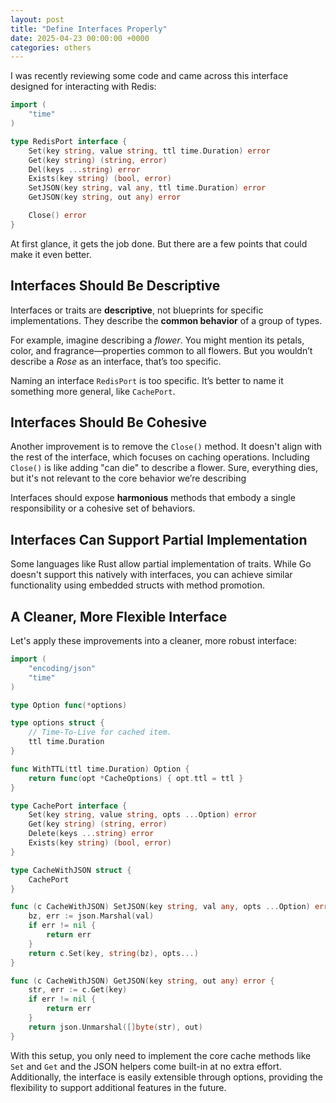 ```yaml
---
layout: post
title: "Define Interfaces Properly"
date: 2025-04-23 00:00:00 +0000
categories: others
---
```


I was recently reviewing some code and came across this interface designed for interacting with Redis:

```go
import (
	"time"
)

type RedisPort interface {
	Set(key string, value string, ttl time.Duration) error
	Get(key string) (string, error)
	Del(keys ...string) error
	Exists(key string) (bool, error)
	SetJSON(key string, val any, ttl time.Duration) error
	GetJSON(key string, out any) error

	Close() error
}
```

At first glance, it gets the job done.
But there are a few points that could make it even better.

## Interfaces Should Be Descriptive

Interfaces or traits are **descriptive**, not blueprints for specific implementations.
They describe the **common behavior** of a group of types.

For example, imagine describing a *flower*.
You might mention its petals, color, and fragrance—properties common to all flowers.
But you wouldn’t describe a *Rose* as an interface, that’s too specific.

Naming an interface `RedisPort` is too specific.
It’s better to name it something more general, like `CachePort`.

## Interfaces Should Be Cohesive

Another improvement is to remove the `Close()` method.
It doesn't align with the rest of the interface, which focuses on caching operations.
Including `Close()` is like adding "can die" to describe a flower.
Sure, everything dies, but it's not relevant to the core behavior we’re describing

Interfaces should expose **harmonious** methods that embody a single responsibility or
a cohesive set of behaviors.

## Interfaces Can Support Partial Implementation

Some languages like Rust allow partial implementation of traits.
While Go doesn't support this natively with interfaces,
you can achieve similar functionality using embedded structs with method promotion.

## A Cleaner, More Flexible Interface

Let's apply these improvements into a cleaner, more robust interface:

```go
import (
	"encoding/json"
	"time"
)

type Option func(*options)

type options struct {
	// Time-To-Live for cached item.
	ttl time.Duration
}

func WithTTL(ttl time.Duration) Option {
    return func(opt *CacheOptions) { opt.ttl = ttl }
}

type CachePort interface {
	Set(key string, value string, opts ...Option) error
	Get(key string) (string, error)
	Delete(keys ...string) error
	Exists(key string) (bool, error)
}

type CacheWithJSON struct {
	CachePort
}

func (c CacheWithJSON) SetJSON(key string, val any, opts ...Option) error {
	bz, err := json.Marshal(val)
	if err != nil {
		return err
	}
	return c.Set(key, string(bz), opts...)
}

func (c CacheWithJSON) GetJSON(key string, out any) error {
	str, err := c.Get(key)
	if err != nil {
		return err
	}
	return json.Unmarshal([]byte(str), out)
}
```

With this setup, you only need to implement the core cache methods like `Set` and `Get` and
the JSON helpers come built-in at no extra effort.
Additionally, the interface is easily extensible through options,
providing the flexibility to support additional features in the future.
